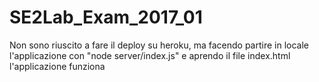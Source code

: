 # SE2Lab_Exam_2017_01


Non sono riuscito a fare il deploy su heroku, ma facendo partire in locale l'applicazione con "node server/index.js" e aprendo il file index.html l'applicazione funziona